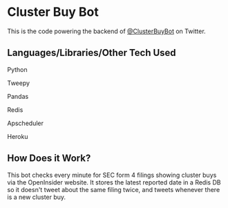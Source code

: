 
# Cluster Buy Bot
This is the code powering the backend of [@ClusterBuyBot](https://twitter.com/ClusterBuyBot) on Twitter.

## Languages/Libraries/Other Tech Used

Python

Tweepy

Pandas

Redis

Apscheduler

Heroku



## How Does it Work?

This bot checks every minute for SEC form 4 filings showing cluster buys via the OpenInsider website. It stores the latest reported date in a Redis DB so it doesn't tweet about the same filing twice, and tweets whenever there is a new cluster buy.